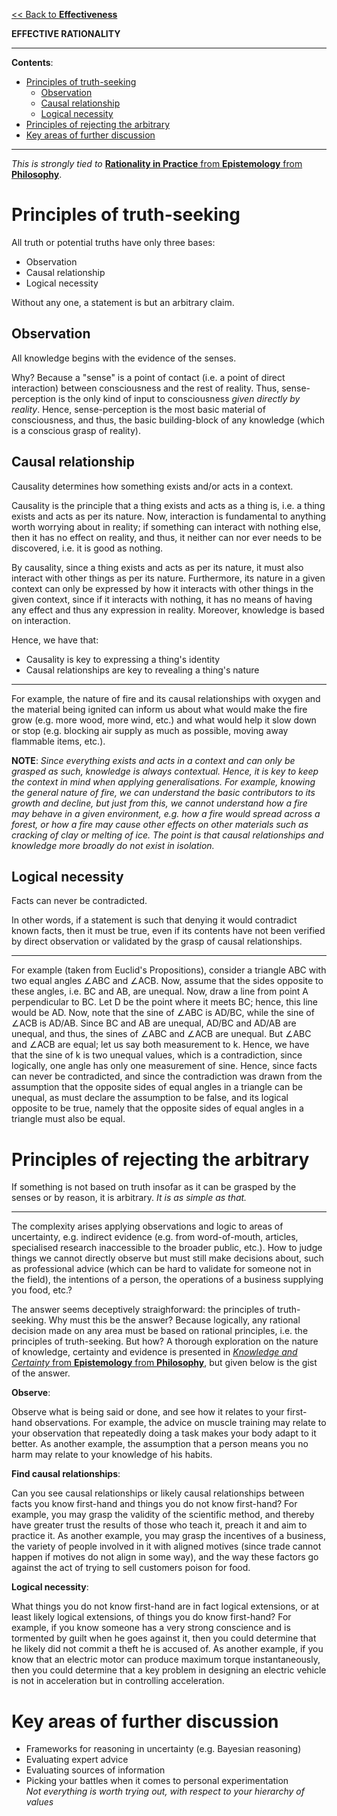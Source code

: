 [<< Back to **Effectiveness**](https://pranigopu.github.io/effectiveness)

**EFFECTIVE RATIONALITY**

---

**Contents**:

- [Principles of truth-seeking](#principles-of-truth-seeking)
  - [Observation](#observation)
  - [Causal relationship](#causal-relationship)
  - [Logical necessity](#logical-necessity)
- [Principles of rejecting the arbitrary](#principles-of-rejecting-the-arbitrary)
- [Key areas of further discussion](#key-areas-of-further-discussion)

---

_This is strongly tied to_ [**Rationality in Practice** from **Epistemology** from **Philosophy**](https://pranigopu.github.io/philosophy/epistemology/rationality-in-practice).

# Principles of truth-seeking
All truth or potential truths have only three bases:

- Observation
- Causal relationship
- Logical necessity

Without any one, a statement is but an arbitrary claim.

## Observation
All knowledge begins with the evidence of the senses.

Why? Because a "sense" is a point of contact (i.e. a point of direct interaction) between consciousness and the rest of reality. Thus, sense-perception is the only kind of input to consciousness _given directly by reality_. Hence, sense-perception is the most basic material of consciousness, and thus, the basic building-block of any knowledge (which is a conscious grasp of reality).

## Causal relationship
Causality determines how something exists and/or acts in a context.

Causality is the principle that a thing exists and acts as a thing is, i.e. a thing exists and acts as per its nature. Now, interaction is fundamental to anything worth worrying about in reality; if something can interact with nothing else, then it has no effect on reality, and thus, it neither can nor ever needs to be discovered, i.e. it is good as nothing.

By causality, since a thing exists and acts as per its nature, it must also interact with other things as per its nature. Furthermore, its nature in a given context can only be expressed by how it interacts with other things in the given context, since if it interacts with nothing, it has no means of having any effect and thus any expression in reality. Moreover, knowledge is based on interaction.

Hence, we have that:

- Causality is key to expressing a thing's identity
- Causal relationships are key to revealing a thing's nature

---

For example, the nature of fire and its causal relationships with oxygen and the material being ignited can inform us about what would make the fire grow (e.g. more wood, more wind, etc.) and what would help it slow down or stop (e.g. blocking air supply as much as possible, moving away flammable items, etc.).

**NOTE**: _Since everything exists and acts in a context and can only be grasped as such, knowledge is always contextual. Hence, it is key to keep the context in mind when applying generalisations. For example, knowing the general nature of fire, we can understand the basic contributors to its growth and decline, but just from this, we cannot understand how a fire may behave in a given environment, e.g. how a fire would spread across a forest, or how a fire may cause other effects on other materials such as cracking of clay or melting of ice. The point is that causal relationships and knowledge more broadly do not exist in isolation._

## Logical necessity
Facts can never be contradicted.

In other words, if a statement is such that denying it would contradict known facts, then it must be true, even if its contents have not been verified by direct observation or validated by the grasp of causal relationships.

---

For example (taken from Euclid's Propositions), consider a triangle ABC with two equal angles ∠ABC and ∠ACB. Now, assume that the sides opposite to these angles, i.e. BC and AB, are unequal. Now, draw a line from point A perpendicular to BC. Let D be the point where it meets BC; hence, this line would be AD. Now, note that the sine of ∠ABC is AD/BC, while the sine of ∠ACB is AD/AB. Since BC and AB are unequal, AD/BC and AD/AB are unequal, and thus, the sines of ∠ABC and ∠ACB are unequal. But ∠ABC and ∠ACB are equal; let us say both measurement to k. Hence, we have that the sine of k is two unequal values, which is a contradiction, since logically, one angle has only one measurement of sine. Hence, since facts can never be contradicted, and since the contradiction was drawn from the assumption that the opposite sides of equal angles in a triangle can be unequal, as must declare the assumption to be false, and its logical opposite to be true, namely that the opposite sides of equal angles in a triangle must also be equal.

# Principles of rejecting the arbitrary
If something is not based on truth insofar as it can be grasped by the senses or by reason, it is arbitrary. _It is as simple as that._

---

The complexity arises applying observations and logic to areas of uncertainty, e.g. indirect evidence (e.g. from word-of-mouth, articles, specialised research inaccessible to the broader public, etc.). How to judge things we cannot directly observe but must still make decisions about, such as professional advice (which can be hard to validate for someone not in the field), the intentions of a person, the operations of a business supplying you food, etc.?

The answer seems deceptively straighforward: the principles of truth-seeking. Why must this be the answer? Because logically, any rational decision made on any area must be based on rational principles, i.e. the principles of truth-seeking. But how? A thorough exploration on the nature of knowledge, certainty and evidence is presented in [_Knowledge and Certainty_ from **Epistemology** from **Philosophy**](https://pranigopu.github.io/philosophy/epistemology/knowledge-and-certainty.html), but given below is the gist of the answer.

**Observe**:

Observe what is being said or done, and see how it relates to your first-hand observations. For example, the advice on muscle training may relate to your observation that repeatedly doing a task makes your body adapt to it better. As another example, the assumption that a person means you no harm may relate to your knowledge of his habits.

**Find causal relationships**:

Can you see causal relationships or likely causal relationships between facts you know first-hand and things you do not know first-hand? For example, you may grasp the validity of the scientific method, and thereby have greater trust the results of those who teach it, preach it and aim to practice it. As another example, you may grasp the incentives of a business, the variety of people involved in it with aligned motives (since trade cannot happen if motives do not align in some way), and the way these factors go against the act of trying to sell customers poison for food.

**Logical necessity**:

What things you do not know first-hand are in fact logical extensions, or at least likely logical extensions, of things you do know first-hand? For example, if you know someone has a very strong conscience and is tormented by guilt when he goes against it, then you could determine that he likely did not commit a theft he is accused of. As another example, if you know that an electric motor can produce maximum torque instantaneously, then you could determine that a key problem in designing an electric vehicle is not in acceleration but in controlling acceleration.

# Key areas of further discussion
- Frameworks for reasoning in uncertainty (e.g. Bayesian reasoning)
- Evaluating expert advice
- Evaluating sources of information
- Picking your battles when it comes to personal experimentation <br> _Not everything is worth trying out, with respect to your hierarchy of values_
